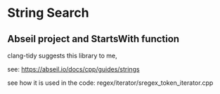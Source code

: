 # String Search

## Abseil project and StartsWith function

clang-tidy suggests this library to me,

see: <https://abseil.io/docs/cpp/guides/strings>

see how it is used in the code: regex/iterator/sregex_token_iterator.cpp
